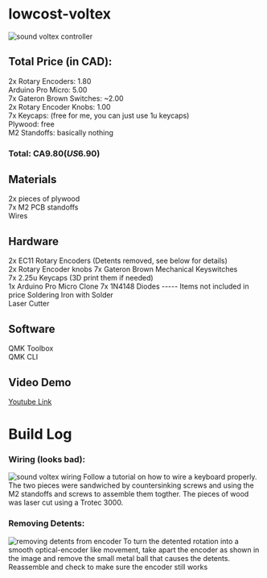 # lowcost-voltex
![sound voltex controller](https://i.imgur.com/nk6UyFn.jpg)
## Total Price (in CAD):  
2x Rotary Encoders: 1.80  
Arduino Pro Micro: 5.00  
7x Gateron Brown Switches: ~2.00  
2x Rotary Encoder Knobs: 1.00  
7x Keycaps: (free for me, you can just use 1u keycaps)   
Plywood: free   
M2 Standoffs: basically nothing  
### Total: CA$9.80 (US$6.90)  

## Materials
2x pieces of plywood  
7x M2 PCB standoffs  
Wires 

## Hardware

2x EC11 Rotary Encoders (Detents removed, see below for details)  
2x Rotary Encoder knobs
7x Gateron Brown Mechanical Keyswitches  
7x 2.25u Keycaps (3D print them if needed)  
1x Arduino Pro Micro Clone
7x 1N4148 Diodes
----- Items not included in price
Soldering Iron with Solder  
Laser Cutter  

## Software
QMK Toolbox  
QMK CLI

## Video Demo
[Youtube Link](https://youtu.be/W8n6pbJeWsM)

# Build Log
### Wiring (looks bad):
![sound voltex wiring](https://cdn.discordapp.com/attachments/482050809463439391/705934792167784518/IMG_20200501_063012.jpg)
Follow a tutorial on how to wire a keyboard properly. The two pieces were sandwiched by countersinking screws and using the M2 standoffs and screws to assemble them togther. The pieces of wood was laser cut using a Trotec 3000. 

### Removing Detents: 
![removing detents from encoder](https://cdn.discordapp.com/attachments/482050809463439391/705935024838541353/IMG_20200402_183047.jpg)
To turn the detented rotation into a smooth optical-encoder like movement, take apart the encoder as shown in the image and remove the small metal ball that causes the detents. Reassemble and check to make sure the encoder still works
